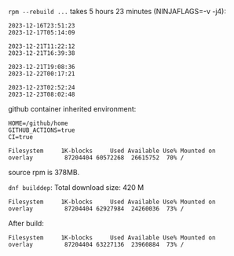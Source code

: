 `rpm --rebuild ...` takes 5 hours 23 minutes (NINJAFLAGS=-v -j4):

```
2023-12-16T23:51:23
2023-12-17T05:14:09

2023-12-21T11:22:12
2023-12-21T16:39:38

2023-12-21T19:08:36
2023-12-22T00:17:21

2023-12-23T02:52:24
2023-12-23T08:02:48
```

github container inherited environment:

```
HOME=/github/home
GITHUB_ACTIONS=true
CI=true
```

```
Filesystem     1K-blocks     Used Available Use% Mounted on
overlay         87204404 60572268  26615752  70% /
```

source rpm is 378MB.

`dnf builddep`: Total download size: 420 M

```
Filesystem     1K-blocks     Used Available Use% Mounted on
overlay         87204404 62927984  24260036  73% /
```

After build:

```
Filesystem     1K-blocks     Used Available Use% Mounted on
overlay         87204404 63227136  23960884  73% /
```
